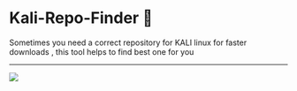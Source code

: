 # Kali-Repo-Finder 🎀
Sometimes you need a correct repository for KALI linux for faster downloads , this tool helps to find best one for you




--- 

![](https://www.reddit.com/r/CatGifs/comments/48sql9/hacker_cat_at_it_again_taking_over_the_webs/)
